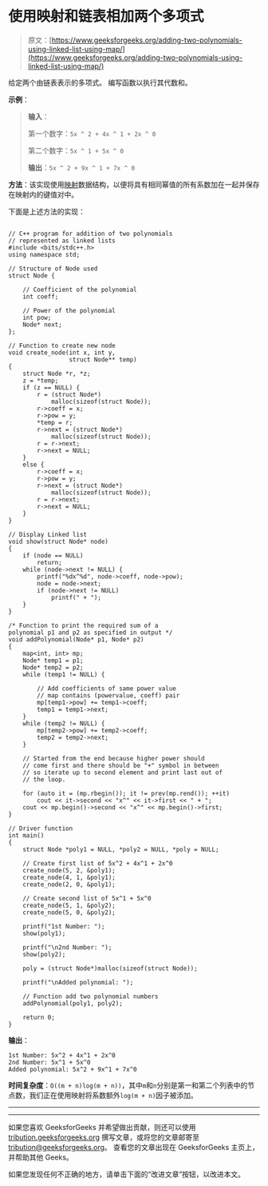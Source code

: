 # 使用映射和链表相加两个多项式

> 原文：[https://www.geeksforgeeks.org/adding-two-polynomials-using-linked-list-using-map/](https://www.geeksforgeeks.org/adding-two-polynomials-using-linked-list-using-map/)



给定两个由链表表示的多项式。 编写函数以执行其代数和。

**示例**：

> **输入**：
>
> 第一个数字：`5x ^ 2 + 4x ^ 1 + 2x ^ 0`
>
> 第二个数字：`5x ^ 1 + 5x ^ 0`
>
> **输出**：`5x ^ 2 + 9x ^ 1 + 7x ^ 0`

**方法**：该实现使用[映射](http://www.geeksforgeeks.org/map-associative-containers-the-c-standard-template-library-stl/)数据结构，以便将具有相同幂值的所有系数加在一起并保存在映射内的键值对中。

下面是上述方法的实现：

```

// C++ program for addition of two polynomials 
// represented as linked lists 
#include <bits/stdc++.h> 
using namespace std; 

// Structure of Node used 
struct Node { 

    // Coefficient of the polynomial 
    int coeff; 

    // Power of the polynomial 
    int pow; 
    Node* next; 
}; 

// Function to create new node 
void create_node(int x, int y, 
                 struct Node** temp) 
{ 
    struct Node *r, *z; 
    z = *temp; 
    if (z == NULL) { 
        r = (struct Node*) 
            malloc(sizeof(struct Node)); 
        r->coeff = x; 
        r->pow = y; 
        *temp = r; 
        r->next = (struct Node*) 
            malloc(sizeof(struct Node)); 
        r = r->next; 
        r->next = NULL; 
    } 
    else { 
        r->coeff = x; 
        r->pow = y; 
        r->next = (struct Node*) 
            malloc(sizeof(struct Node)); 
        r = r->next; 
        r->next = NULL; 
    } 
} 

// Display Linked list 
void show(struct Node* node) 
{ 
    if (node == NULL) 
        return; 
    while (node->next != NULL) { 
        printf("%dx^%d", node->coeff, node->pow); 
        node = node->next; 
        if (node->next != NULL) 
            printf(" + "); 
    } 
} 

/* Function to print the required sum of a  
polynomial p1 and p2 as specified in output */
void addPolynomial(Node* p1, Node* p2) 
{ 
    map<int, int> mp; 
    Node* temp1 = p1; 
    Node* temp2 = p2; 
    while (temp1 != NULL) { 

        // Add coefficients of same power value 
        // map contains (powervalue, coeff) pair 
        mp[temp1->pow] += temp1->coeff; 
        temp1 = temp1->next; 
    } 
    while (temp2 != NULL) { 
        mp[temp2->pow] += temp2->coeff; 
        temp2 = temp2->next; 
    } 

    // Started from the end because higher power should 
    // come first and there should be "+" symbol in between 
    // so iterate up to second element and print last out of 
    // the loop. 

    for (auto it = (mp.rbegin()); it != prev(mp.rend()); ++it) 
        cout << it->second << "x^" << it->first << " + "; 
    cout << mp.begin()->second << "x^" << mp.begin()->first; 
} 

// Driver function 
int main() 
{ 
    struct Node *poly1 = NULL, *poly2 = NULL, *poly = NULL; 

    // Create first list of 5x^2 + 4x^1 + 2x^0 
    create_node(5, 2, &poly1); 
    create_node(4, 1, &poly1); 
    create_node(2, 0, &poly1); 

    // Create second list of 5x^1 + 5x^0 
    create_node(5, 1, &poly2); 
    create_node(5, 0, &poly2); 

    printf("1st Number: "); 
    show(poly1); 

    printf("\n2nd Number: "); 
    show(poly2); 

    poly = (struct Node*)malloc(sizeof(struct Node)); 

    printf("\nAdded polynomial: "); 

    // Function add two polynomial numbers 
    addPolynomial(poly1, poly2); 

    return 0; 
} 

```

**输出**：

```
1st Number: 5x^2 + 4x^1 + 2x^0
2nd Number: 5x^1 + 5x^0
Added polynomial: 5x^2 + 9x^1 + 7x^0

```

**时间复杂度**：`O((m + n)log(m + n))`，其中`m`和`n`分别是第一和第二个列表中的节点数，我们正在使用映射将系数额外`log(m + n)`因子被添加。



* * *

* * *

如果您喜欢 GeeksforGeeks 并希望做出贡献，则还可以使用 [tribution.geeksforgeeks.org](https://contribute.geeksforgeeks.org/) 撰写文章，或将您的文章邮寄至 tribution@geeksforgeeks.org。 查看您的文章出现在 GeeksforGeeks 主页上，并帮助其他 Geeks。

如果您发现任何不正确的地方，请单击下面的“改进文章”按钮，以改进本文。
